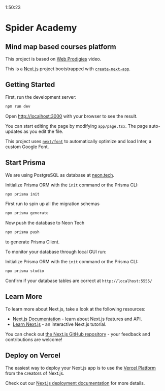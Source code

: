 1:50:23

# Spider Academy

## Mind map based courses platform

This project is based on [Web Prodigies](https://youtu.be/XkOXNlHJP6M?si=H6pGw4kVxh41F5n7) video.

This is a [Next.js](https://nextjs.org/) project bootstrapped with [`create-next-app`](https://github.com/vercel/next.js/tree/canary/packages/create-next-app).

## Getting Started

First, run the development server:

```bash
npm run dev
```

Open [http://localhost:3000](http://localhost:3000) with your browser to see the result.

You can start editing the page by modifying `app/page.tsx`. The page auto-updates as you edit the file.

This project uses [`next/font`](https://nextjs.org/docs/basic-features/font-optimization) to automatically optimize and load Inter, a custom Google Font.

## Start Prisma

We are using PostgreSQL as database at [neon.tech](https://neon.tech/).

Initialize Prisma ORM with the `init` command or the Prisma CLI:

```bash
npx prisma init
```

First run to spin up all the migration schemas

```bash
npx prisma generate
```

Now push the database to Neon Tech

```bash
npx prisma push
```

to generate Prisma Client.

To monitor your database through local GUI run:

Initialize Prisma ORM with the `init` command or the Prisma CLI:

```bash
npx prisma studio
```

Confirm if your database tables are correct at `http://localhost:5555/`

## Learn More

To learn more about Next.js, take a look at the following resources:

- [Next.js Documentation](https://nextjs.org/docs) - learn about Next.js features and API.
- [Learn Next.js](https://nextjs.org/learn) - an interactive Next.js tutorial.

You can check out [the Next.js GitHub repository](https://github.com/vercel/next.js/) - your feedback and contributions are welcome!

## Deploy on Vercel

The easiest way to deploy your Next.js app is to use the [Vercel Platform](https://vercel.com/new?utm_medium=default-template&filter=next.js&utm_source=create-next-app&utm_campaign=create-next-app-readme) from the creators of Next.js.

Check out our [Next.js deployment documentation](https://nextjs.org/docs/deployment) for more details.

